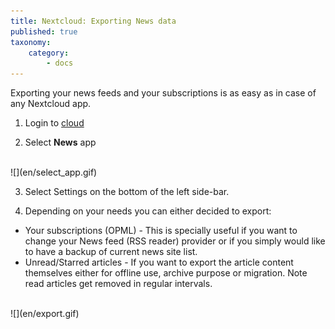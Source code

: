```yaml
---
title: Nextcloud: Exporting News data
published: true
taxonomy:
    category:
        - docs
---
```


Exporting your news feeds and your subscriptions is as easy as in case of any Nextcloud app.

1. Login to [cloud](https://cloud.disroot.org)

2. Select **News** app
<br>
![](en/select_app.gif)

3. Select Settings on the bottom of the left side-bar.

5. Depending on your needs you can either decided to export:
  - Your subscriptions (OPML) - This is specially useful if you want to change your News feed (RSS reader) provider or if you simply would like to have a backup of current news site list.
  - Unread/Starred articles - If you want to export the article content themselves either for offline use, archive purpose or migration. Note read articles get removed in regular intervals.
<br>
![](en/export.gif)
